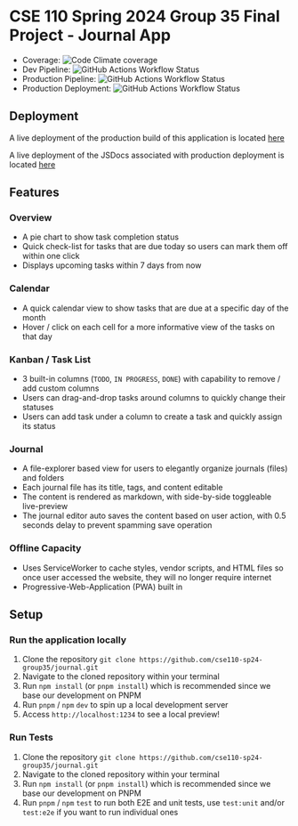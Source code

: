 # CSE 110 Spring 2024 Group 35 Final Project - Journal App

- Coverage: ![Code Climate coverage](https://img.shields.io/codeclimate/coverage-letter/cse110-sp24-group35/journal) 
- Dev Pipeline: ![GitHub Actions Workflow Status](https://img.shields.io/github/actions/workflow/status/cse110-sp24-group35/journal/.github%2Fworkflows%2Fintegration.yml?branch=dev)
- Production Pipeline: ![GitHub Actions Workflow Status](https://img.shields.io/github/actions/workflow/status/cse110-sp24-group35/journal/.github%2Fworkflows%2Fintegration.yml)
- Production Deployment: ![GitHub Actions Workflow Status](https://img.shields.io/github/actions/workflow/status/cse110-sp24-group35/journal/.github%2Fworkflows%2Fdeployment.yml)

## Deployment
A live deployment of the production build of this application is located [here](https://cse110-sp24-group35.github.io/journal/)

A live deployment of the JSDocs associated with production deployment is located [here](https://cse110-sp24-group35.github.io/journal/docs/)

## Features

### Overview
* A pie chart to show task completion status
* Quick check-list for tasks that are due today so users can mark them off within one click
* Displays upcoming tasks within 7 days from now

### Calendar
* A quick calendar view to show tasks that are due at a specific day of the month
* Hover / click on each cell for a more informative view of the tasks on that day

### Kanban / Task List
* 3 built-in columns (`TODO`, `IN PROGRESS`, `DONE`) with capability to remove / add custom columns
* Users can drag-and-drop tasks around columns to quickly change their statuses
* Users can add task under a column to create a task and quickly assign its status

### Journal
* A file-explorer based view for users to elegantly organize journals (files) and folders
* Each journal file has its title, tags, and content editable
* The content is rendered as markdown, with side-by-side toggleable live-preview
* The journal editor auto saves the content based on user action, with 0.5 seconds delay to prevent spamming save operation

### Offline Capacity
* Uses ServiceWorker to cache styles, vendor scripts, and HTML files so once user accessed the website, they will no longer require internet
* Progressive-Web-Application (PWA) built in

## Setup

### Run the application locally
1. Clone the repository `git clone https://github.com/cse110-sp24-group35/journal.git`
2. Navigate to the cloned repository within your terminal
3. Run `npm install` (or `pnpm install`) which is recommended since we base our development on PNPM
4. Run `pnpm` / `npm` `dev` to spin up a local development server
5. Access `http://localhost:1234` to see a local preview!

### Run Tests
1. Clone the repository `git clone https://github.com/cse110-sp24-group35/journal.git`
2. Navigate to the cloned repository within your terminal
3. Run `npm install` (or `pnpm install`) which is recommended since we base our development on PNPM
4. Run `pnpm` / `npm` `test` to run both E2E and unit tests, use `test:unit` and/or `test:e2e` if you want to run individual ones

